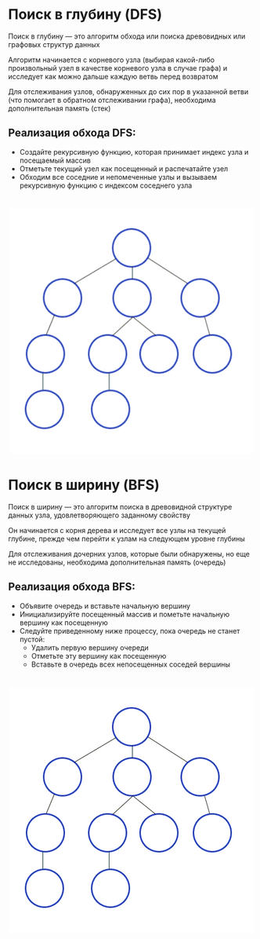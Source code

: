# Поиск в глубину (DFS)

Поиск в глубину — это алгоритм обхода или поиска древовидных или графовых структур данных

Алгоритм начинается с корневого узла (выбирая какой-либо произвольный узел в качестве корневого узла в случае графа)
и исследует как можно дальше каждую ветвь перед возвратом

Для отслеживания узлов, обнаруженных до сих пор в указанной ветви (что помогает в обратном отслеживании графа), необходима дополнительная память (стек)

## Реализация обхода DFS:

* Создайте рекурсивную функцию, которая принимает индекс узла и посещаемый массив
* Отметьте текущий узел как посещенный и распечатайте узел
* Обходим все соседние и непомеченные узлы и вызываем рекурсивную функцию с индексом соседнего узла

<h1 align="center"><img height="500" src="./imgs/Depth-First-Search.gif" width="500"/>


# Поиск в ширину (BFS)

Поиск в ширину — это алгоритм поиска в древовидной структуре данных узла, удовлетворяющего заданному свойству

Он начинается с корня дерева и исследует все узлы на текущей глубине, прежде чем перейти к узлам на следующем уровне глубины

Для отслеживания дочерних узлов, которые были обнаружены, но еще не исследованы, необходима дополнительная память (очередь)

## Реализация обхода BFS:


* Объявите очередь и вставьте начальную вершину
* Инициализируйте посещенный массив и пометьте начальную вершину как посещенную
* Следуйте приведенному ниже процессу, пока очередь не станет пустой:
  * Удалить первую вершину очереди
  * Отметьте эту вершину как посещенную
  * Вставьте в очередь всех непосещенных соседей вершины

<h1 align="center"><img height="500" src="./imgs/Breadth-First-Search.gif" width="500"/>
